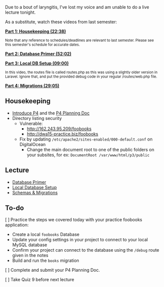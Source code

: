 Due to a bout of laryngitis, I've lost my voice and am unable to do a live lecture tonight.

As a substitute, watch these videos from last semester:

**[Part 1: Housekeeping (22:38)](https://www.youtube.com/embed/lXw5y8OtVGQ)**

<small>Note that any reference to schedules/deadlines are relevant to last semester. Please see this semester's schedule for accurate dates.</small>

**[Part 2: Database Primer (52:02)](https://www.youtube.com/embed/S1eBK88byY0)**

**[Part 3: Local DB Setup (09:00)](https://www.youtube.com/embed/sq_sEHQ859U)**

<small>In this video, the routes file is called routes.php as this was using a slightly older version in Laravel. Ignore that, and put the provided debug code in your regular /routes/web.php file.</small>

**[Part 4: Migrations (29:05)](https://www.youtube.com/embed/gilSwFjI5-Q)**

## Housekeeping
* [Introduce P4](/Projects.../P4) and the [P4 Planning Doc](/Projects.../P4_Planning_Doc)
* Directory listing security
    + Vulnerable:
        + http://162.243.95.209/foobooks
        + http://dwa15-practice.biz/foobooks
    + Fix by updating `/etc/apache2/sites-enabled/000-default.conf` on DigitalOcean
        + Change the main document root to one of the public folders on your subsites, for ex: `DocumentRoot /var/www/html/p3/public`


## Lecture
+ [Database Primer](https://github.com/susanBuck/dwa15-fall2016-notes/blob/master/03_Laravel/18_Database_Primer.md)
+ [Local Database Setup](https://github.com/susanBuck/dwa15-fall2016-notes/blob/master/03_Laravel/19_Local_Database_Setup.md)
+ [Schemas & Migrations](https://github.com/susanBuck/dwa15-fall2016-notes/blob/master/03_Laravel/21_Schemas_and_Migrations.md)

## To-do

[ ] Practice the steps we covered today with your practice foobooks application:

+ Create a local `foobooks` Database
+ Update your config settings in your project to connect to your local MySQL database
+ Confirm your project can connect to the database using the `/debug` route given in the notes
+ Build and run the `books` migration

[ ] Complete and submit your P4 Planning Doc.

[ ] Take Quiz 9 before next lecture
